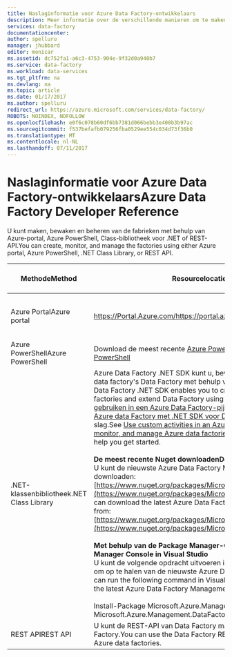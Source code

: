 ```yaml
---
title: Naslaginformatie voor Azure Data Factory-ontwikkelaars
description: Meer informatie over de verschillende manieren om te maken, bewaken en beheren van Azure data Factory
services: data-factory
documentationcenter: 
author: spelluru
manager: jhubbard
editor: monicar
ms.assetid: dc752fa1-a6c3-4753-904e-9f32d0a940b7
ms.service: data-factory
ms.workload: data-services
ms.tgt_pltfrm: na
ms.devlang: na
ms.topic: article
ms.date: 01/17/2017
ms.author: spelluru
redirect_url: https://azure.microsoft.com/services/data-factory/
ROBOTS: NOINDEX, NOFOLLOW
ms.openlocfilehash: e0f6c078b60df6bb7381d066bebb3e400b3b97ac
ms.sourcegitcommit: f537befafb079256fba0529ee554c034d73f36b0
ms.translationtype: MT
ms.contentlocale: nl-NL
ms.lasthandoff: 07/11/2017
---
```

# <a name="azure-data-factory-developer-reference"></a><span data-ttu-id="9eb77-103">Naslaginformatie voor Azure Data Factory-ontwikkelaars</span><span class="sxs-lookup"><span data-stu-id="9eb77-103">Azure Data Factory Developer Reference</span></span>
<span data-ttu-id="9eb77-104">U kunt maken, bewaken en beheren van de fabrieken met behulp van Azure-portal, Azure PowerShell, Class-bibliotheek voor .NET of REST-API.</span><span class="sxs-lookup"><span data-stu-id="9eb77-104">You can create, monitor, and manage the factories using either Azure portal, Azure PowerShell, .NET Class Library, or REST API.</span></span>

| <span data-ttu-id="9eb77-105">Methode</span><span class="sxs-lookup"><span data-stu-id="9eb77-105">Method</span></span> | <span data-ttu-id="9eb77-106">Resourcelocatie</span><span class="sxs-lookup"><span data-stu-id="9eb77-106">Resource Location</span></span> | <span data-ttu-id="9eb77-107">Referenties voor ontwikkelaars</span><span class="sxs-lookup"><span data-stu-id="9eb77-107">Developer References</span></span> |
| --- | --- | --- |
| <span data-ttu-id="9eb77-108">Azure Portal</span><span class="sxs-lookup"><span data-stu-id="9eb77-108">Azure portal</span></span> |[<span data-ttu-id="9eb77-109">https://Portal.Azure.com/</span><span class="sxs-lookup"><span data-stu-id="9eb77-109">https://portal.azure.com/</span></span>](https://portal.azure.com) |[<span data-ttu-id="9eb77-110">Aan de slag met Azure Data Factory (Azure-portal)</span><span class="sxs-lookup"><span data-stu-id="9eb77-110">Get started with Azure Data Factory (Azure portal)</span></span>](data-factory-build-your-first-pipeline-using-editor.md) |
| <span data-ttu-id="9eb77-111">Azure PowerShell</span><span class="sxs-lookup"><span data-stu-id="9eb77-111">Azure PowerShell</span></span> |<span data-ttu-id="9eb77-112">Download de meest recente [Azure PowerShell](http://go.microsoft.com/?linkid=9811175&clcid=0x409)</span><span class="sxs-lookup"><span data-stu-id="9eb77-112">Download the latest [Azure PowerShell](http://go.microsoft.com/?linkid=9811175&clcid=0x409)</span></span> |[<span data-ttu-id="9eb77-113">Cmdlet-verwijzing</span><span class="sxs-lookup"><span data-stu-id="9eb77-113">Cmdlet reference</span></span>](https://msdn.microsoft.com/library/dn820234.aspx) |
| <span data-ttu-id="9eb77-114">.NET-klassenbibliotheek</span><span class="sxs-lookup"><span data-stu-id="9eb77-114">.NET Class Library</span></span> |<span data-ttu-id="9eb77-115">Azure Data Factory .NET SDK kunt u, bewaken, en maken en beheren van Azure data factory's Data Factory met behulp van een activiteit .NET uitbreiden.</span><span class="sxs-lookup"><span data-stu-id="9eb77-115">The Azure Data Factory .NET SDK enables you to create, monitor, and manage Azure data factories and extend Data Factory using a .NET activity.</span></span> <span data-ttu-id="9eb77-116">Zie [aangepaste activiteiten gebruiken in een Azure Data Factory-pijplijn](data-factory-use-custom-activities.md) en [maken, bewaken en beheren van Azure data Factory met .NET SDK voor Data Factory](data-factory-create-data-factories-programmatically.md) artikelen om u te helpen aan de slag.</span><span class="sxs-lookup"><span data-stu-id="9eb77-116">See [Use custom activities in an Azure Data Factory pipeline](data-factory-use-custom-activities.md) and [Create, monitor, and manage Azure data factories using Data Factory .NET SDK](data-factory-create-data-factories-programmatically.md) articles to help you get started.</span></span><br/><br/><span data-ttu-id="9eb77-117"><b>De meest recente Nuget downloaden</b></span><span class="sxs-lookup"><span data-stu-id="9eb77-117"><b>Downloading the latest Nuget</b></span></span><br/><span data-ttu-id="9eb77-118">U kunt de nieuwste Azure Data Factory Management bibliotheek Nuget-pakket van downloaden: [https://www.nuget.org/packages/Microsoft.Azure.Management.DataFactories/](https://www.nuget.org/packages/Microsoft.Azure.Management.DataFactories/)</span><span class="sxs-lookup"><span data-stu-id="9eb77-118">You can download the latest Azure Data Factory Management Library Nuget package from: [https://www.nuget.org/packages/Microsoft.Azure.Management.DataFactories/](https://www.nuget.org/packages/Microsoft.Azure.Management.DataFactories/)</span></span><br/><br/><span data-ttu-id="9eb77-119">**Met behulp van de Package Manager-Console in Visual Studio**</span><span class="sxs-lookup"><span data-stu-id="9eb77-119">**Using Package Manager Console in Visual Studio**</span></span><br/><span data-ttu-id="9eb77-120">U kunt de volgende opdracht uitvoeren in Visual Studio Package Manager-Console om op te halen van de nieuwste Azure Data Factory Management-bibliotheek</span><span class="sxs-lookup"><span data-stu-id="9eb77-120">You can run the following command in Visual Studio’s Package Manager Console to get the latest Azure Data Factory Management Library</span></span><br/><br/><span data-ttu-id="9eb77-121">Install-Package Microsoft.Azure.Management.DataFactories</span><span class="sxs-lookup"><span data-stu-id="9eb77-121">Install-Package Microsoft.Azure.Management.DataFactories</span></span> |[<span data-ttu-id="9eb77-122">.NET SDK-naslaginformatie</span><span class="sxs-lookup"><span data-stu-id="9eb77-122">.NET SDK Reference</span></span>](https://msdn.microsoft.com/library/mt415893.aspx) |
| <span data-ttu-id="9eb77-123">REST API</span><span class="sxs-lookup"><span data-stu-id="9eb77-123">REST API</span></span> |<span data-ttu-id="9eb77-124">U kunt de REST-API van Data Factory maken, bewaken en beheren van Azure data Factory.</span><span class="sxs-lookup"><span data-stu-id="9eb77-124">You can use the Data Factory REST API to create, monitor, and manage Azure data factories.</span></span> |[<span data-ttu-id="9eb77-125">Naslaginformatie over REST-API</span><span class="sxs-lookup"><span data-stu-id="9eb77-125">REST API Reference</span></span>](https://msdn.microsoft.com/library/dn906738.aspx) |


